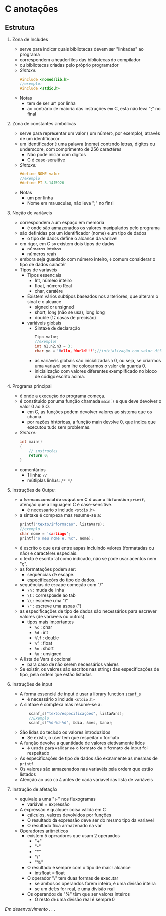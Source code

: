 # C anotações
## Estrutura 
1. Zona de Includes 

    * serve para indicar quais bibliotecas devem ser "linkadas" ao programa 
    * correspondem a headerfiles das bibliotecas do compilador
    * ou bibliotecas criadas pelo próprio programador
    * *Sintaxe:*
        ~~~C
        #include <nomedalib.h>
        //exemplo:
        #include <stdio.h>
        ~~~ 
    * Notas
        * tem de ser um por linha 
        * ao contrário de maioria das instruções em C, esta não leva ";" no final

2. Zona de constantes simbólicas

    * serve para representar um valor ( um número, por exemplo), através de um identificador
    * um identificador é uma palavra (nome) contendo letras, digitos ou underscore, com comprimento de 256 caractéres
        * Não pode iniciar com digitos 
        * C é case-sensitive
    * *Sintaxe:*
        ~~~C
        #define NOME valor
        //exemplo
        #define PI 3.1415926
        ~~~
    * Notas 
        * um por linha
        * Nome em maiusculas, não leva ";" no final
3. Noção de variáveis
    * correspondem a um espaço em memória 
        * é onde são armazenados os valores manipulados pelo programa
    * são definidas por um identificador (nome) e um tipo de dados
        * o tipo de dados define o alcance da variavel
    * em rigor, em C só existem dois tipos de dados
        * números inteiros
        * números reais
    * embora seja guardado com número inteiro, é comum considerar o tipo de dados caractér
    * Tipos de variavéis 
        * Tipos essenciais
            * Int, número inteiro
            * float, número Real
            * char, caratére
        * Existem vários subtipos baseados nos anteriores, que alteram o sinal e o alcance
            * signed or unsigned
            * short, long (não se usa), long long
            * double (12 casas de precisão)
        * variáveis globais
            * Sintaxe de declaração
                ~~~C
                Tipo valor;
                //exemplos
                int n1,n2,n3 = 3;
                char yo = 'Hello, World!!!';//inicialização com valor diferente
                ~~~
            * as variáveis globais são inicializadas a 0, ou seja, se criarmos uma variavel sem lhe colocarmos o valor ela guarda 0.
            * inicialização com valores diferentes exemplificado no bloco de código escrito acima.
4. Programa principal
    * é onde a execução do programa começa.
    * é constituido por uma função chamada `main()` e que deve devolver o valor 0 ao S.O.
        * em C, as funções podem devolver valores ao sistema que os chama.
        * por razões históricas, a função main devolve 0, que indica que executou tudo sem problemas.
    * *Sintaxe:*
        ~~~C
        int main()
        {
            // instruções
            return 0;
        }
        ~~~
    * comentários
        * 1 linha: `//`
        * mútliplas linhas: `/* */`
5. Instruções de Output
    * a formaessencial de output em C é usar a lib function `printf`, atenção que a linguagem C é case-sensitive.
        * é necessario o include `<stdio.h>`
    * a sintaxe é complexa mas resume-se a:
        ~~~C
        printf("texto/informacao", listaVars);
        //exemplo
        char nome = 'santiago';
        printf("o meu nome e, %c", nome);
        ~~~
    * é escrito o que está entre aspas incluindo valores (formatadas ou não) e caractéres especiais.
    * o texto é escrito tal como indicado, não se pode usar acentos nem "ç".
    * as formatações podem ser:
        * sequências de escape.
        * especificações do tipo de dados.
    * sequências de escape começão com "/"
        * `\n` : muda de linha
        * `\t` : corresponde ao tab
        * `\\` : escreve uma "\\"
        * `\"` : escreve uma aspas (")
    * as especificações de tipo de dados são necessários para escrever valores (de variáveis ou outros).
        * tipos mais importantes
            * `%c` : char
            * `%d` : int
            * `%lf` : double
            * `%f` : float
            * `%n` : short
            * `%u` : unsigned
    * A lista de Vars é opcional
        * para caso de não serem necessários valores
    * Se existir, os valores são escritos nas strings das especificações de tipo, pela ordem  que estão listadas
6. Instruções de input
    * A forma essencial de input é usar a library function `scanf_s`
        * é necessário o include `<stdio.h>`
    * A sintaxe é complexa mas resume-se a:
        ~~~C
            scanf_s("texto/especificações", listaVars);
            //Exemplo
            scanf_s("%d-%d-%d", &dia, &mes, &ano);
        ~~~
    * São lidas do teclado os valores introduzidos
        * Se existir, o user tem que respeitar o formato
    * A função devolve a quantidade de valores efetivamente lidos
        * é usada para validar se o formato de o formato de input foi respeitado
    * As especificações de tipo de dados são exatamente as mesmas de `printf`
    * Os valores são armazenados nas variavéis pela ordem que estão listados
    * Atenção ao uso do `&` antes de cada variavel nas lista de variáveis
7. Instrução de afetação
    * equivale a uma "<-" nos fluxogramas
        * variável = expressão
    * A expressão é qualquer coisa válida em C
        * cálculos, valores devolvidos por funções
        * O resultado da expressão deve ser do mesmo tipo da variavel
        * O resultado fiica armazenado na var
    * Operadores aritméticos
        * existem 5 operadores que usam 2 operandos
            * "+"
            * "-"
            * "*"
            * "/"
            * "%"
        * O resultado é sempre com o tipo de maior alcance
            * int/float = float
        * O operador "/" tem duas formas de executar
            * se ambos os operandos forem inteiro, é uma divisão inteira
            * se um deles for real, é uma divisão real
        * Os operandos de "%" têm que ser valores inteiros
            * O resto de uma divisão real é sempre 0

*Em desenvolvimento . . .*